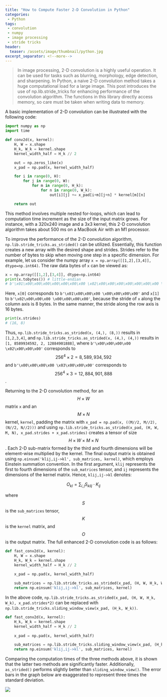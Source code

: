 ```yaml
---
title: "How to Compute Faster 2-D Convolution in Python"
categories:
 - Python
tags:
 - convolution
 - numpy
 - image processing
 - stride tricks
header:
  teaser: /assets/image/thumbnail/python.jpg
excerpt_separator: <!--more-->
---
```


> In image processing, 2-D convolution is a highly useful operation. It can be used for tasks such as blurring, morphology, edge detection, and sharpening. In Python, a naive 2-D convolution method takes a huge computational load for a large image. This post introduces the use of np.lib.stride_tricks for enhancing performance of the convolution algorithm. The functions in this library directly access memory, so care must be taken when writing data to memory.

<!--more-->

A basic implementation of 2-D convolution can be illustrated with the following code:
```python
import numpy as np
import time

def conv2d(x, kernel):
    H, W = x.shape
    H_k, W_k = kernel.shape
    kernel_width_half = H_k // 2

    out = np.zeros_like(x)
    x_pad = np.pad(x, kernel_width_half)

    for i in range(0, H):
        for j in range(0, W):
            for m in range(0, H_k):
                for n in range(0, W_k):
                    out[i][j] += x_pad[i+m][j+n] * kernel[m][n]

    return out
```

This method involves multiple nested for-loops, which can lead to computation time increment as the size of the input matrix grows. For instance, with a 320x240 image and a 3x3 kernel, this 2-D convolution algorithm takes about 500 ms on a MacBook Air with an M1 processor.

To improve the performance of the 2-D convolution algorithm, `np.lib.stride_tricks.as_strided()` can be utilized. Essentially, this function creates a new array with the desired shape and strides. Strides refer to the number of bytes to skip when moving one step in a specific dimension. For example, let us consider the numpy array `x = np.array([[1,2],[3,4]], dtype=np.int64)`. The raw data bytes of `x` can be viewed as:
```python
x = np.array([[1,2],[3,4]], dtype=np.int64)
print(x.tobytes()) # little-endian
# b'\x01\x00\x00\x00\x00\x00\x00\x00 \x02\x00\x00\x00\x00\x00\x00\x00 \x03\x00\x00\x00\x00\x00\x00\x00 \x04\x00\x00\x00\x00\x00\x00\x00'
```

Here, `x[0]` corresponds to `b'\x01\x00\x00\x00 \x00\x00\x00\x00'` and `x[1]` to `b'\x02\x00\x00\x00 \x00\x00\x00\x00'`, because the stride of `x` along the column axis is 8 bytes. In the same manner, the stride along the row axis is 16 bytes.

```python
print(x.strides)
# (16, 8)
```

Thus, `np.lib.stride_tricks.as_strided(x, (4,), (8,))` results in `[1,2,3,4]`, and `np.lib.stride_tricks.as_strided(x, (4,), (4,))` results in `[1, 8589934592, 2, 12884901888]`, where `b'\x00\x00\x00\x00 \x02\x00\x00\x00'` corresponds to $$256^4 \times 2 = 8,589,934,592$$ and `b'\x00\x00\x00\x00 \x03\x00\x00\x00'` corresponds to $$256^4 \times 3 = 12,884,901,888$$.

Returning to the 2-D convolution method, for an $$H \times W$$ matrix `x` and an $$M \times N$$ kernel, `kernel`, padding the matrix with `x_pad = np.pad(x, ((M//2, M//2), (N//2, N//2)))` and using `np.lib.stride_tricks.as_strided(x_pad, (H, W, M, N), x_pad.strides + x_pad.strides)` creates a tensor of size $$H \times W \times M \times N$$. Each 2-D sub-matrix formed by the third and fourth dimensions will be element-wise multiplied by the kernel. The final output matrix is obtained using `np.einsum('klij,ij->kl', sub_matrices, kernel)`, which employs Einstein summation convention. In the first argument, `klij` represents the first to fourth dimensions of the `sub_matrices` tensor, and `ij` represents the dimensions of the kernel matrix. Hence, `klij,ij->kl` denotes:

$$
O_{kl} = \sum_{i,j} S_{klij} \cdot K_{ij}
$$

where $$S$$ is the `sub_matrices` tensor, $$K$$ is the `kernel` matrix, and $$O$$ is the output matrix. The full enhanced 2-D convolution code is as follows:
```python
def fast_conv2d(x, kernel):
    H, W = x.shape
    H_k, W_k = kernel.shape
    kernel_width_half = H_k // 2
    
    x_pad = np.pad(x, kernel_width_half)

    sub_matrices = np.lib.stride_tricks.as_strided(x_pad, (H, W, H_k, W_k), x_pad.strides*2)
    return np.einsum('klij,ij->kl', sub_matrices, kernel)
```

In the above code, `np.lib.stride_tricks.as_strided(x_pad, (H, W, H_k, W_k), x_pad.strides*2)` can be replaced with `np.lib.stride_tricks.sliding_window_view(x_pad, (H_k, W_k))`.
```python
def fast_conv2d(x, kernel):
    H_k, W_k = kernel.shape
    kernel_width_half = H_k // 2
    
    x_pad = np.pad(x, kernel_width_half)

    sub_matrices = np.lib.stride_tricks.sliding_window_view(x_pad, (H_k, W_k))
    return np.einsum('klij,ij->kl', sub_matrices, kernel)
```

Comparing the computation times of the three methods above, it is shown that the latter two methods are significantly faster. Additionally, `as_strided()` performs slightly better than `sliding_window_view()`. The error bars in the graph below are exaggerated to represent three times the standard deviation.

<img class="image640" referrerpolicy="no-referrer" src="https://imgur.com/tOv3cZD.png">